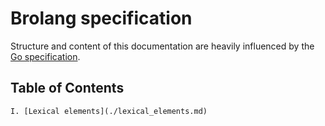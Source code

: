 # Brolang specification

Structure and content of this documentation are heavily influenced by the [Go specification](https://golang.org/ref/spec).

## Table of Contents

```
I. [Lexical elements](./lexical_elements.md)
```
